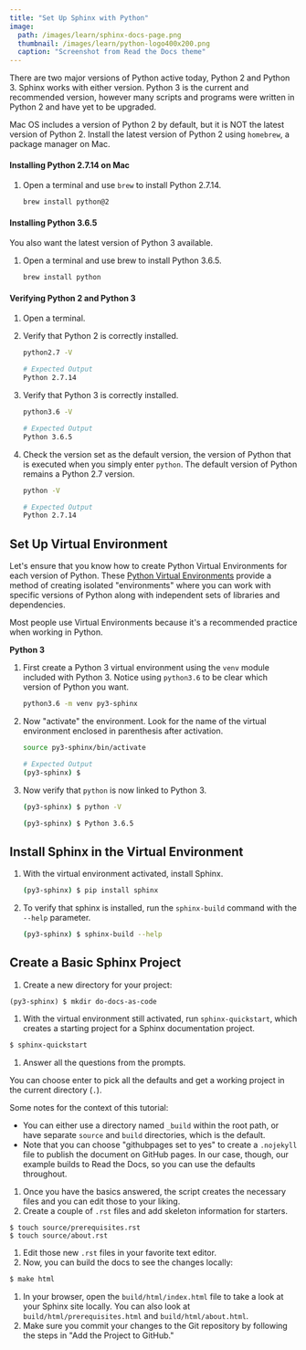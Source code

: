 ```yaml
---
title: "Set Up Sphinx with Python"
image:
  path: /images/learn/sphinx-docs-page.png
  thumbnail: /images/learn/python-logo400x200.png
  caption: "Screenshot from Read the Docs theme"
---
```


There are two major versions of Python active today, Python 2 and Python 3. Sphinx works with either version. Python 3 is the current and recommended version, however many scripts and programs were written in Python 2 and have yet to be upgraded.

Mac OS includes a version of Python 2 by default, but it is NOT the latest version of Python 2. Install the latest version of Python 2 using `homebrew`, a package manager on Mac.

#### Installing Python 2.7.14 on Mac

1. Open a terminal and use `brew` to install Python 2.7.14.

    ```bash
    brew install python@2
    ```

#### Installing Python 3.6.5

You also want the latest version of Python 3 available.

1. Open a terminal and use brew to install Python 3.6.5.

    ```bash
    brew install python
    ```

#### Verifying Python 2 and Python 3

1. Open a terminal.
1. Verify that Python 2 is correctly installed.

    ```bash
    python2.7 -V
    ```

    ```bash
    # Expected Output
    Python 2.7.14
    ```
1. Verify that Python 3 is correctly installed.

    ```bash
    python3.6 -V
    ```

    ```bash
    # Expected Output
    Python 3.6.5
    ```

1. Check the version set as the default version, the version of Python that is executed when you simply enter `python`.  The default version of Python remains a Python 2.7 version.

    ```bash
    python -V
    ```

    ```bash
    # Expected Output
    Python 2.7.14
    ```
## Set Up Virtual Environment

Let's ensure that you know how to create Python Virtual Environments for each version of Python. These [Python Virtual Environments](https://docs.python.org/3/tutorial/venv.html) provide a method of creating isolated "environments" where you can work with specific versions of Python along with independent sets of libraries and dependencies.

Most people use Virtual Environments because it's a recommended practice when working in Python.

**Python 3**

1. First create a Python 3 virtual environment using the `venv` module included with Python 3. Notice using `python3.6` to be clear which version of Python you want.

    ```bash
    python3.6 -m venv py3-sphinx
    ```

1. Now "activate" the environment. Look for the name of the virtual environment enclosed in parenthesis after activation.

    ```bash
    source py3-sphinx/bin/activate
    ```

    ```bash
    # Expected Output
    (py3-sphinx) $
    ```

1. Now verify that `python` is now linked to Python 3.

    ```bash
    (py3-sphinx) $ python -V
    ```

    ```bash
    (py3-sphinx) $ Python 3.6.5
    ```

## Install Sphinx in the Virtual Environment

1. With the virtual environment activated, install Sphinx.

   ```bash
   (py3-sphinx) $ pip install sphinx
   ```

1. To verify that sphinx is installed, run the `sphinx-build` command with the `--help` parameter.

   ```bash
   (py3-sphinx) $ sphinx-build --help
   ```

## Create a Basic Sphinx Project

1. Create a new directory for your project:
```
(py3-sphinx) $ mkdir do-docs-as-code
```
1. With the virtual environment still activated, run `sphinx-quickstart`, which creates a starting project for a Sphinx documentation project.

```bash
$ sphinx-quickstart
```

1. Answer all the questions from the prompts.

You can choose enter to pick all the defaults and get a working project in the current directory (`.`).

Some notes for the context of this tutorial:
* You can either use a directory named `_build` within the root path, or have separate `source` and `build` directories, which is the default.
* Note that you can choose "githubpages set to yes" to create a `.nojekyll` file to publish the document on GitHub pages. In our case, though, our example builds to Read the Docs, so you can use the defaults throughout.

1. Once you have the basics answered, the script creates the necessary files and you can edit those to your liking.
1. Create a couple of `.rst` files and add skeleton information for starters.
```
$ touch source/prerequisites.rst
$ touch source/about.rst
```
1. Edit those new `.rst` files in your favorite text editor.
1. Now, you can build the docs to see the changes locally:
```bash
$ make html
```
1. In your browser, open the `build/html/index.html` file to take a look at your Sphinx site locally. You can also look at `build/html/prerequisites.html` and `build/html/about.html`.
1. Make sure you commit your changes to the Git repository by following the steps in "Add the Project to GitHub."
